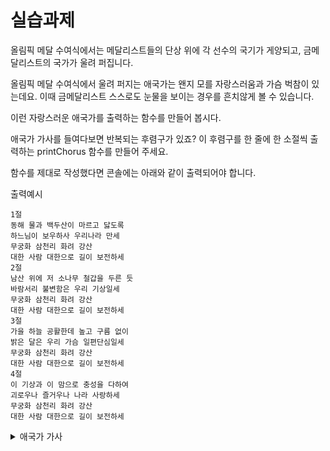 # 실습과제

올림픽 메달 수여식에서는 메달리스트들의 단상 위에 각 선수의 국기가 게양되고, 금메달리스트의 국가가 울려 퍼집니다.

올림픽 메달 수여식에서 울려 퍼지는 애국가는 왠지 모를 자랑스러움과 가슴 벅참이 있는데요. 이때 금메달리스트 스스로도 눈물을 보이는 경우를 흔치않게 볼 수 있습니다.

이런 자랑스러운 애국가를 출력하는 함수를 만들어 봅시다.

애국가 가사를 들여다보면 반복되는 후렴구가 있죠? 이 후렴구를 한 줄에 한 소절씩 출력하는 printChorus 함수를 만들어 주세요.

함수를 제대로 작성했다면 콘솔에는 아래와 같이 출력되어야 합니다.

출력예시
```
1절
동해 물과 백두산이 마르고 닳도록
하느님이 보우하사 우리나라 만세
무궁화 삼천리 화려 강산
대한 사람 대한으로 길이 보전하세
2절
남산 위에 저 소나무 철갑을 두른 듯
바람서리 불변함은 우리 기상일세
무궁화 삼천리 화려 강산
대한 사람 대한으로 길이 보전하세
3절
가을 하늘 공활한데 높고 구름 없이
밝은 달은 우리 가슴 일편단심일세
무궁화 삼천리 화려 강산
대한 사람 대한으로 길이 보전하세
4절
이 기상과 이 맘으로 충성을 다하여
괴로우나 즐거우나 나라 사랑하세
무궁화 삼천리 화려 강산
대한 사람 대한으로 길이 보전하세
```


<details><summary>애국가 가사
</summary>

console.log('1절');\
console.log('동해 물과 백두산이 마르고 닳도록');\
console.log('하느님이 보우하사 우리나라 만세');\
printChorus();\
console.log('2절');\
console.log('남산 위에 저 소나무 철갑을 두른 듯');\
console.log('바람서리 불변함은 우리 기상일세');\
printChorus();\
console.log('3절');\
console.log('가을 하늘 공활한데 높고 구름 없이');\
console.log('밝은 달은 우리 가슴 일편단심일세');\
printChorus();\
console.log('4절');\
console.log('이 기상과 이 맘으로 충성을 다하여');\
console.log('괴로우나 즐거우나 나라 사랑하세');\
printChorus();
</details>
